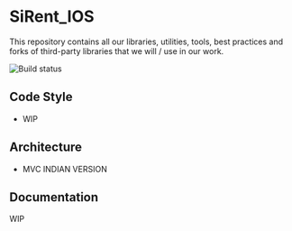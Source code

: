 # SiRent_IOS

This repository contains all our libraries, utilities, tools, best practices and forks of third-party libraries that we will / use in our work.

![Build status](https://travis-ci.com/OmgiKikov/Things2Things_IOS.svg?token=jqg9dutuZ1tqQuEMgGs7&branch=master!:https://travis-ci.com/OmgiKikov/Things2Things_IOS)

## Code Style

- WIP

## Architecture
- MVC INDIAN VERSION 


## Documentation

WIP
